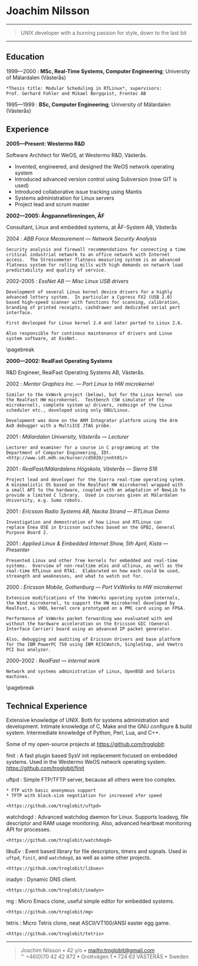 Joachim Nilsson
===============

----

> UNIX developer with a burning passion for style, down to the last bit

----

Education
---------

1999—2000
:   **MSc, Real-Time Systems, Computer Engineering**;  University
    of Mälardalen (Västerås)

    *Thesis title: Modular Scheduling in RTLinux*, supervisors:
    Prof. Gerhard Fohler and Mikael Bergqvist, Frontec AB

1995—1999
:   **BSc, Computer Engineering**; University of Mälardalen (Västerås)


Experience
----------

**2005—Present: Westermo R&D**

Software Architect for WeOS, at Westermo R&D, Västerås.

* Invented, engineered, and designed the WeOS network operating system
* Introduced advanced version control using Subversion (now GIT is used)
* Introduced collaborative issue tracking using Mantis
* Systems administration for Linux servers
* Project lead and scrum master

**2002—2005: Ångpanneföreningen, ÅF**

Consultant, Linux and embedded systems, at ÅF-System AB, Västerås

2004
:   *ABB Force Measurement — Network Security Analysis*

    Security analysis and firewall recommendations for connecting a time
    critical industrial network to an office network with Internet
    access.  The Stressometer flatness measuring system is an advanced
    flatness system for rolling mills with high demands on network load
    predictability and quality of service.

2002–2005
:   *EssNet AB — Misc Linux USB drivers*

    Development of several Linux kernel device drivers for a highly
    advanced lottery system.  In particular a Cypress FX2 (USB 2.0)
    based high–speed scanner with functions for scanning, calibration,
    branding of printed receipts, cashdrawer and dedicated serial port
    interface.

    First devleoped for Linux kernel 2.4 and later ported to Linux 2.6.
  
    Also responsible for continous maintenance of drivers and Linux
    system software, at EssNet.

\pagebreak

**2000—2002: RealFast Operating Systems**

R&D Engineer, RealFast Operating Systems AB, Västerås.

2002
:   *Mentor Graphics Inc. — Port Linux to HW microkernel*

    Similar to the VxWork project (below), but for the Linux kernel use
    the RealFast HW microkernel.  Testbench (SW simulator of the
    microkernel), complete system w/ drivers, redesign of the Linux
    scheduler etc., developed using only GNU/Linux.
    
    Development was done on the ARM Integrator platform using the Arm
    AxD debugger with a MultiICE JTAG probe.

2001
:   *Mälardalen University, Västerås — Lecturer*

    Lecturer and examiner for a course in C programming at the
    Department of Computer Engineering, IDt.
    <http://www.idt.mdh.se/kurser/cd5020/jnnht01/>

2001
:   *RealFast/Mälardalens Högskola, Västerås — Sierra S16*

    Project lead and developer for the Sierra real-time operating sytem.
    A minimalistic OS based on the RealFast HW microkernel wrapped with
    a small API to the hardware, coupled with an adaptation of NewLib to
    provide a limited C library.  Used in courses given at Mälardalen
    University, e.g. Sumo robots.

2001
:   *Ericsson Radio Systems AB, Nacka Strand — RTLinux Demo*

    Investigation and demostration of how Linux and RTLinux can
	replace Enea OSE in Ericsson switches based on the GPB2, General
	Purpose Board 2.

2001
:   *Applied Linux & Embedded Internet Show, 5th April, Kista — Presenter*

    Presented Linux and other free kernels for embedded and real-time
    systems.  Overview of non-realtime eCos and uClinux, as well as the
    real-time RTLinux and RTAI.  Elaborated on how each could be used,
    streangth and weaknesses, and what to watch out for.

2000
:   *Ericsson Mobile, Gothenburg — Port VxWorks to HW microkernel*

    Extensive modifications of the VxWorks operating system internals,
    the Wind microkernel, to support the HW microkernel developed by
    RealFast, a VHDL kernel core prototyped on a PMC card using an FPGA.
  
    Performance of VxWorks packet forwarding was evaluated with and
	without the hardware acceleration on the Ericsson GIC (General
	Interface Carrier) board using an advanced IP packet generator.
  
    Also, debugging and auditing of Ericsson drivers and base platform
    for the IBM PowerPC 750 using IBM RISCWatch, SingleStep, and Vmetro
    PCI bus analyzer.

2000–2002
:   *RealFast — internal work*

    Network and systems administration of Linux, OpenBSD and Solaris
    machines.

\pagebreak

Technical Experience
--------------------

Extensive knowledge of UNIX.  Both for systems administration and
development.  Intimate knowledge of C, Make and the GNU configure &
build system.  Intermediate knowledge of Python, Perl, Lua, and C++.

Some of my open-source projects at <https://github.com/troglobit>:

finit
:   A fast plugin based SysV init replacement focused on embedded
    systems.  Used in the Westermo WeOS network operating system.
    <https://github.com/troglobit/finit>

uftpd
:   Simple FTP/TFTP server, because all others were too complex.

    * FTP with basic anonymous support
    * TFTP with block-size negotiation for increased xfer speed

    <https://github.com/troglobit/uftpd>

watchdogd
:   Advanced watchdog daemon for Linux.  Supports loadavg, file descriptor
    and RAM usage monitoring.  Also, advanced heartbeat monitoring API for
    processes.

    <https://github.com/troglobit/watchdogd>

libuEv
:   Event based library for file descriptors, timers and signals.  Used in
    `uftpd`, `finit`, and `watchdogd`, as well as some other projects.

    <https://github.com/troglobit/libuev>

inadyn
:   Dynamic DNS client.

    <https://github.com/troglobit/inadyn>

mg
:   Micro Emacs clone, useful simple editor for embedded systems.

    <https://github.com/troglobit/mg>

tetris
:   Micro Tetris clone, neat ASCII/VT100/ANSI easter egg game.

    <https://github.com/troglobit/tetris>

----

> Joachim Nilsson • 42 y/o • <mailto:troglobit@gmail.com>  
> ℡ +46(0)70 42 42 872 • Grottvägen 1 • 724 63 VÄSTERÅS • Sweden
